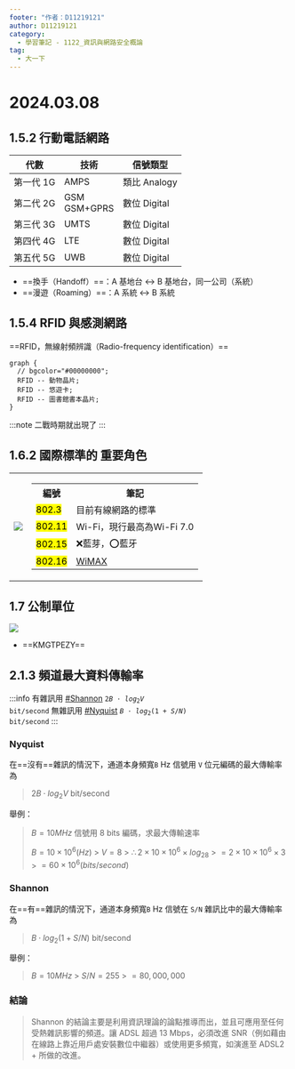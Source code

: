 ```yaml
---
footer: "作者：D11219121"
author: D11219121
category:
  - 學習筆記 - 1122_資訊與網路安全概論
tag:
  - 大一下
---
```


# 2024.03.08

## 1.5.2 行動電話網路

| 代數      | 技術            | 信號類型     |
| --------- | --------------- | ------------ |
| 第一代 1G | AMPS            | 類比 Analogy |
| 第二代 2G | GSM<br>GSM+GPRS | 數位 Digital |
| 第三代 3G | UMTS            | 數位 Digital |
| 第四代 4G | LTE             | 數位 Digital |
| 第五代 5G | UWB             | 數位 Digital |

- ==換手（Handoff）==：A 基地台 ↔ B 基地台，同一公司（系統）
- ==漫遊（Roaming）==：A 系統 ↔ B 系統

## 1.5.4 RFID 與感測網路

==RFID，無線射頻辨識（Radio-frequency identification）==

```graphviz
graph {
  // bgcolor="#00000000";
  RFID -- 動物晶片;
  RFID -- 悠遊卡;
  RFID -- 圖書館書本晶片;
}
```

:::note
二戰時期就出現了
:::

## 1.6.2 國際標準的 重要角色

<table>
  <tr>
    <td>
      <img src="/studing/information-and-network-security/2024.03.08/0.png">
    </td>
    <td>
      <table>
        <tr>
          <th>編號</th>
          <th>筆記</th>
        </tr>
        <tr>
          <td><mark>802.3</mark></td>
          <td>目前有線網路的標準</td>
        </tr>
        <tr>
          <td><mark>802.11</mark></td>
          <td>Wi-Fi，現行最高為Wi-Fi 7.0</td>
        </tr>
        <tr>
          <td><mark>802.15</mark></td>
          <td>❌藍芽，⭕藍牙</td>
        </tr>
        <tr>
          <td><mark>802.16</mark></td>
          <td><a href="https://zh.wikipedia.org/zh-tw/WiMAX">WiMAX</a></td>
        </tr>
      </table>
    </td>
  </tr>
</table>

## 1.7 公制單位

![](/studing/information-and-network-security/2024.03.08/1.png)

- ==KMGTPEZY==

## 2.1.3 頻道最大資料傳輸率

:::info
有雜訊用 [#Shannon](#shnnon) <code>$2B\cdot log_2V$ bit/second</code>
無雜訊用 [#Nyquist](#nyquist) <code>$B\cdot log_2(1+S/N)$ bit/second</code>
:::

### Nyquist

在==沒有==雜訊的情況下，通道本身頻寬`B` Hz 信號用 `V` 位元編碼的最大傳輸率為

> $2B\cdot log_2V$ bit/second

舉例：

> $B = 10 MHz$
> 信號用 8 bits 編碼，求最大傳輸速率
>
> $B=10\times 10^6(Hz)$ > $V=8$ > $\therefore 2\times 10\times 10^6\times log_28$ > $=2\times 10\times 10^6\times 3$ > $=60\times 10^6(bits/second)$

### Shannon

在==有==雜訊的情況下，通道本身頻寬`B` Hz 信號在 `S/N` 雜訊比中的最大傳輸率為

> $B\cdot log_2(1+S/N)$ bit/second

舉例：

> $B=10MHz$ > $S/N=255$ > $=80,000,000$

### 結論

> Shannon 的結論主要是利用資訊理論的論點推導而出，並且可應用至任何受熱雜訊影響的頻道。讓 ADSL 超過 13 Mbps，必須改進 SNR（例如藉由在線路上靠近用戶處安裝數位中繼器）或使用更多頻寬，如演進至 ADSL2 + 所做的改進。
